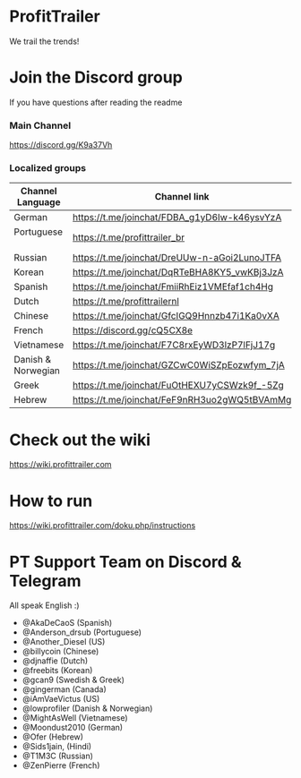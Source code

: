 # ProfitTrailer
We trail the trends!

# Join the Discord group
If you have questions after reading the readme
### Main Channel
https://discord.gg/K9a37Vh

### Localized groups

|Channel Language   | Channel link                                  |
|-------------------|-----------------------------------------------|
|German             | https://t.me/joinchat/FDBA_g1yD6Iw-k46ysvYzA  |
|Portuguese         | https://t.me/profittrailer_br                 |
|Russian            | https://t.me/joinchat/DreUUw-n-aGoi2LunoJTFA  |
|Korean             | https://t.me/joinchat/DqRTeBHA8KY5_vwKBj3JzA  |
|Spanish            | https://t.me/joinchat/FmiiRhEiz1VMEfaf1ch4Hg  |
|Dutch              | https://t.me/profittrailernl                  |
|Chinese            | https://t.me/joinchat/GfcIGQ9Hnnzb47i1Ka0vXA  |
|French             | https://discord.gg/cQ5CX8e                    |
|Vietnamese         | https://t.me/joinchat/F7C8rxEyWD3lzP7lFjJ17g  |
|Danish & Norwegian | https://t.me/joinchat/GZCwC0WiSZpEozwfym_7jA  |
|Greek              | https://t.me/joinchat/FuOtHEXU7yCSWzk9f_-5Zg  |
|Hebrew             | https://t.me/joinchat/FeF9nRH3uo2gWQ5tBVAmMg  |


# Check out the wiki
https://wiki.profittrailer.com  

# How to run
https://wiki.profittrailer.com/doku.php/instructions  

# PT Support Team on Discord & Telegram
  All speak English :)
  - @AkaDeCaoS (Spanish)
  - @Anderson_drsub (Portuguese)
  - @Another_Diesel (US)
  - @billycoin (Chinese)
  - @djnaffie (Dutch)
  - @freebits (Korean)
  - @gcan9 (Swedish & Greek)
  - @gingerman (Canada)
  - @iAmVaeVictus (US)
  - @lowprofiler (Danish & Norwegian)
  - @MightAsWell (Vietnamese)
  - @Moondust2010 (German)
  - @Ofer (Hebrew)
  - @Sids1jain, (Hindi)
  - @T1M3C (Russian)
  - @ZenPierre (French)
